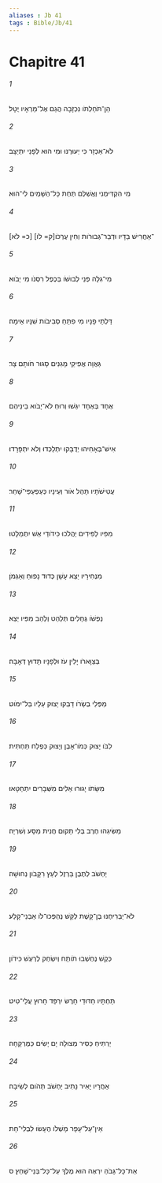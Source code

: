 ```yaml
---
aliases : Jb 41
tags : Bible/Jb/41
---
```


# Chapitre 41

###### 1
הֵן־תֹּחַלְתֹּו נִכְזָבָה הֲגַם אֶל־מַרְאָיו יֻטָל׃
###### 2
לֹא־אַכְזָר כִּי יְעוּרֶנּוּ וּמִי הוּא לְפָנַי יִתְיַצָּב׃
###### 3
מִי הִקְדִּימַנִי וַאֲשַׁלֵּם תַּחַת כָּל־הַשָּׁמַיִם לִי־הוּא׃
###### 4
[כ= לֹא] [ק= לֹו]־אַחֲרִישׁ בַּדָּיו וּדְבַר־גְּבוּרֹות וְחִין עֶרְכֹּו׃
###### 5
מִי־גִלָּה פְּנֵי לְבוּשֹׁו בְּכֶפֶל רִסְנֹו מִי יָבֹוא׃
###### 6
דַּלְתֵי פָנָיו מִי פִתֵּחַ סְבִיבֹות שִׁנָּיו אֵימָה׃
###### 7
גַּאֲוָה אֲפִיקֵי מָגִנִּים סָגוּר חֹותָם צָר׃
###### 8
אֶחָד בְּאֶחָד יִגַּשׁוּ וְרוּחַ לֹא־יָבֹוא בֵינֵיהֶם׃
###### 9
אִישׁ־בְּאָחִיהוּ יְדֻבָּקוּ יִתְלַכְּדוּ וְלֹא יִתְפָּרָדוּ׃
###### 10
עֲטִישֹׁתָיו תָּהֶל אֹור וְעֵינָיו כְּעַפְעַפֵּי־שָׁחַר׃
###### 11
מִפִּיו לַפִּידִים יַהֲלֹכוּ כִּידֹודֵי אֵשׁ יִתְמַלָּטוּ׃
###### 12
מִנְּחִירָיו יֵצֵא עָשָׁן כְּדוּד נָפוּחַ וְאַגְמֹן׃
###### 13
נַפְשֹׁו גֶּחָלִים תְּלַהֵט וְלַהַב מִפִּיו יֵצֵא׃
###### 14
בְּצַוָּארֹו יָלִין עֹז וּלְפָנָיו תָּדוּץ דְּאָבָה׃
###### 15
מַפְּלֵי בְשָׂרֹו דָבֵקוּ יָצוּק עָלָיו בַּל־יִמֹּוט׃
###### 16
לִבֹּו יָצוּק כְּמֹו־אָבֶן וְיָצוּק כְּפֶלַח תַּחְתִּית׃
###### 17
מִשֵּׂתֹו יָגוּרוּ אֵלִים מִשְּׁבָרִים יִתְחַטָּאוּ׃
###### 18
מַשִּׂיגֵהוּ חֶרֶב בְּלִי תָקוּם חֲנִית מַסָּע וְשִׁרְיָה׃
###### 19
יַחְשֹׁב לְתֶבֶן בַּרְזֶל לְעֵץ רִקָּבֹון נְחוּשָׁה׃
###### 20
לֹא־יַבְרִיחֶנּוּ בֶן־קָשֶׁת לְקַשׁ נֶהְפְּכוּ־לֹו אַבְנֵי־קָלַע׃
###### 21
כְּקַשׁ נֶחְשְׁבוּ תֹותָח וְיִשְׂחַק לְרַעַשׁ כִּידֹון׃
###### 22
תַּחְתָּיו חַדּוּדֵי חָרֶשׂ יִרְפַּד חָרוּץ עֲלֵי־טִיט׃
###### 23
יַרְתִּיחַ כַּסִּיר מְצוּלָה יָם יָשִׂים כַּמֶּרְקָחָה׃
###### 24
אַחֲרָיו יָאִיר נָתִיב יַחְשֹׁב תְּהֹום לְשֵׂיבָה׃
###### 25
אֵין־עַל־עָפָר מָשְׁלֹו הֶעָשׂוּ לִבְלִי־חָת׃
###### 26
אֵת־כָּל־גָּבֹהַּ יִרְאֶה הוּא מֶלֶךְ עַל־כָּל־בְּנֵי־שָׁחַץ׃ ס

